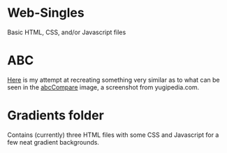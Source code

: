 # Web-Singles
Basic HTML, CSS, and/or Javascript files

# ABC
<a href="https://github.com/ben145/Web-Singles/blob/master/abcdragontemplate.html">Here</a> is my attempt at recreating something very similar as to what can be seen in the <a href="https://github.com/ben145/Web-Singles/blob/master/abcCompare.png">abcCompare</a> image, a screenshot from yugipedia.com.

# Gradients folder
Contains (currently) three HTML files with some CSS and Javascript for a few neat gradient backgrounds.
